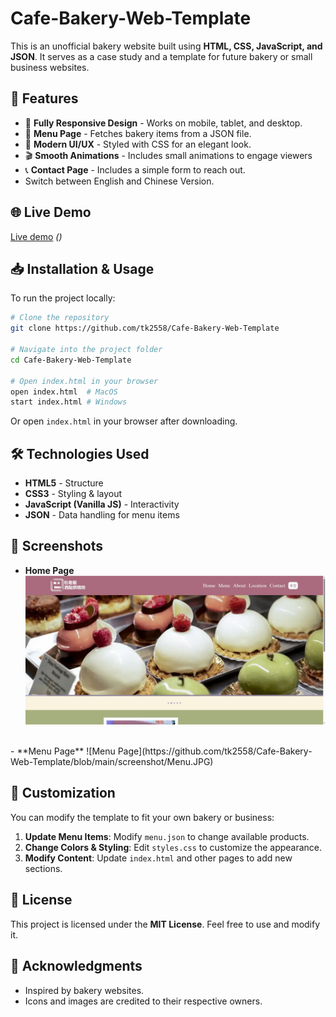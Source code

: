# Cafe-Bakery-Web-Template

This is an unofficial bakery website built using **HTML, CSS, JavaScript, and JSON**. It serves as a case study and a template for future bakery or small business websites.

## 🚀 Features
- 🍰 **Fully Responsive Design** - Works on mobile, tablet, and desktop.
- 📜 **Menu Page** - Fetches bakery items from a JSON file.
- 🎨 **Modern UI/UX** - Styled with CSS for an elegant look.
- 🎬 **Smooth Animations** - Includes small animations to engage viewers
- 📞 **Contact Page** - Includes a simple form to reach out.
- Switch between English and Chinese Version.

## 🌐 Live Demo
[Live demo](#) *()*

## 📥 Installation & Usage
To run the project locally:
```sh
# Clone the repository
git clone https://github.com/tk2558/Cafe-Bakery-Web-Template

# Navigate into the project folder
cd Cafe-Bakery-Web-Template

# Open index.html in your browser
open index.html  # MacOS
start index.html # Windows
```
Or open `index.html` in your browser after downloading.

## 🛠️ Technologies Used
- **HTML5** - Structure
- **CSS3** - Styling & layout
- **JavaScript (Vanilla JS)** - Interactivity
- **JSON** - Data handling for menu items

## 📸 Screenshots
- **Home Page**
![Homepage](https://github.com/tk2558/Cafe-Bakery-Web-Template/blob/main/screenshot/Home.JPG)
<br/>
- **Menu Page**
![Menu Page](https://github.com/tk2558/Cafe-Bakery-Web-Template/blob/main/screenshot/Menu.JPG)

## 🎨 Customization
You can modify the template to fit your own bakery or business:
1. **Update Menu Items**: Modify `menu.json` to change available products.
2. **Change Colors & Styling**: Edit `styles.css` to customize the appearance.
3. **Modify Content**: Update `index.html` and other pages to add new sections.

## 📜 License
This project is licensed under the **MIT License**. Feel free to use and modify it.

## 🙌 Acknowledgments
- Inspired by bakery websites.
- Icons and images are credited to their respective owners.
